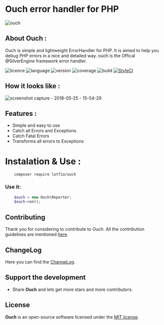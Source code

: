# Ouch error handler for PHP
![ouch](https://user-images.githubusercontent.com/18489496/36539671-dbf89a76-17d7-11e8-99e1-b372935b83c4.png)

## About Ouch :
   
   Ouch is simple and lightweight ErrorHandler for PHP. It is aimed to help you debug PHP 
    errors in a nice and detailed way.
    ouch is the Offical @SilverEngine framework error handler.


![licence](https://img.shields.io/badge/Licence-MIT-yellow.svg)
![language](https://img.shields.io/badge/PHP-7-blue.svg)
![version](https://img.shields.io/badge/Version-0.1.9-red.svg)
![coverage](https://img.shields.io/badge/coverage-30%25-blue.svg)
![build](https://travis-ci.org/lotfio/ouch.svg?branch=master)
[![StyleCI](https://github.styleci.io/repos/117599927/shield?branch=master)](https://github.styleci.io/repos/117599927)

## How it looks like :
![screenshot capture - 2018-05-25 - 15-54-29](https://user-images.githubusercontent.com/18489496/40551150-1391aad2-6034-11e8-8924-7ef421b76945.png)
## Features :
- Simple and easy to use
- Catch all Errors and Exceptions
- Catch Fatal Errors
- Transforms all errors to Exceptions

# Instalation & Use :
```
    composer require lotfio/ouch
```

### Use it:
```php
    $ouch = new Ouch\Reporter;
    $ouch->on();
```


## Contributing

Thank you for considering to contribute to Ouch. All the contribution guidelines are mentioned [here](CONTRIBUTE.md).

## ChangeLog

Here you can find the [ChangeLog](CHANGELOG.md).

## Support the development

- Share **Ouch** and lets get more stars and more contributors.

## License

***Ouch*** is an open-source software licensed under the [MIT license](LICENSE).
